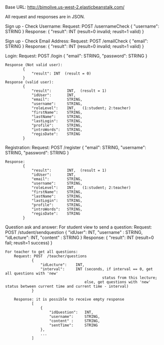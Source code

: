 
Base URL:
	http://bimolive.us-west-2.elasticbeanstalk.com/

All request and responses are in JSON.

Sign up - Check Username:
	Request: POST   /usernameCheck
			{
				"username": STRING
			}
	Response:
			{
				"result": INT   (result=0 invalid; reuslt=1 valid)
			}

Sign up - Check Email Address: 
	Request: POST    /emailCheck
			{
				"email": STRING
			}
	Response:
			{
				"result": INT 	(result=0 invalid; reuslt=1 valid)
			}

Login:
	Request: POST   /login
			{
				"email": STRING,
				"password": STRING
			} 

	Response (Not valid user):
			{
				"result": INT  (result = 0)
			}
	Response (valid user):
			{
				"result": 		INT,  (result = 1)
				"idUser": 		INT,
				"email":  		STRING,
				"username": 	STRING,
				"roleLevel":	INT,   (1:student; 2:teacher)
				"firstName":	STRING,
				"lastName":		STRING,
				"lastLogin":	STRING,
				"profile": 		STRING,
				"introWords":	STRING,
				"regisDate":	STRING
			}


Registration:
	Request: POST  /register
			{
				"email":		STRING,
				"username":		STRING,
				"password": 	STRING
			}

	Response:
			{
				"result": 		INT,  (result = 1)
				"idUser": 		INT,
				"email":  		STRING,
				"username": 	STRING,
				"roleLevel":	INT,   (1:student; 2:teacher)
				"firstName":	STRING,
				"lastName":		STRING,
				"lastLogin":	STRING,
				"profile": 		STRING,
				"introWords":	STRING,
				"regisDate":	STRING
			}

Question ask and answer:
	For student view to send a question:
		Request: POST /student/sendquestion
				{
					"idUser":		INT,
					"username" :   	STRING,
					"idLecture":	INT,
				 	"content" : 	STRING
				}
		Response:
				{
					"result": INT 	(result=0 fail; reuslt=1 success)
				}


	For teacher to get all questions:
		Request: POST  /teacher/questions
				{
					"idLecture":	INT,
					"interval":		INT (seconds, if interval == 0, get all questions with 'new' 
												status from this lecture;
										else, get questions with 'new' status between current time and current time - interval)
				}
				
		Response: it is possible to receive empty response
				[
					{
						"idQuestion":	INT,
						"username": 	STRING,
						"content" : 	STRING,
						"sentTime":		STRING
					},
					...
				]






